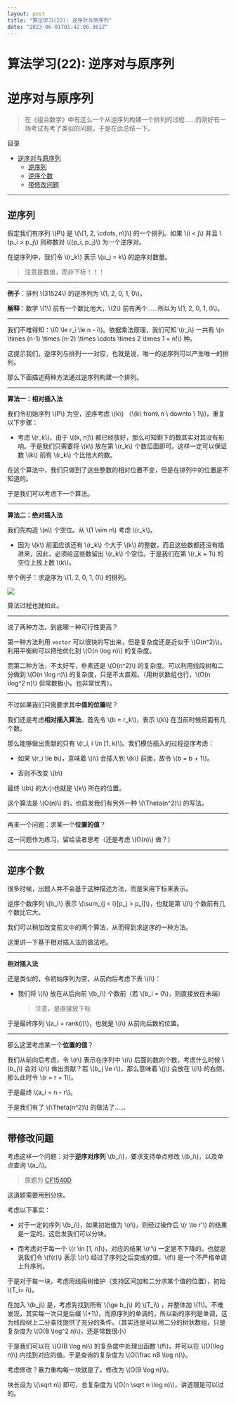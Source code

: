 ```yaml
---
layout: post
title: "算法学习(22): 逆序对与原序列"
date: "2023-06-01T01:42:06.361Z"
---
```

算法学习(22): 逆序对与原序列
=================

逆序对与原序列
=======

> 在《组合数学》中有这么一个从逆序列构建一个排列的过程……而刚好有一场考试有考了类似的问题，于是在此总结一下。

目录

*   [逆序对与原序列](#逆序对与原序列)
    *   [逆序列](#逆序列)
    *   [逆序个数](#逆序个数)
    *   [带修改问题](#带修改问题)

* * *

逆序列
---

假定我们有序列 \\(P\\) 是 \\(\\{1, 2, \\cdots, n\\}\\) 的一个排列。如果 \\(i < j\\) 并且 \\(p\_i > p\_j\\) 则称数对 \\((p\_i, p\_j)\\) 为一个逆序对。

在逆序列中，我们令 \\(r\_k\\) 表示 \\(p\_j = k\\) 的逆序对数量。

> 注意是数值，而非下标！！！

* * *

**例子**：排列 \\(31524\\) 的逆序列为 \\(1, 2, 0, 1, 0\\)。

**解释**：数字 \\(1\\) 前有一个数比他大，\\(2\\) 前有两个……所以为 \\(1, 2, 0, 1, 0\\)。

* * *

我们不难得知：\\(0 \\le r\_i \\le n - i\\)。依据乘法原理，我们可知 \\(r\_i\\) 一共有 \\(n \\times (n-1) \\times (n-2) \\times \\cdots \\times 2 \\times 1 = n!\\) 种。

这提示我们，逆序列与排列一一对应，也就是说，唯一的逆序列可以产生唯一的排列。

那么下面描述两种方法通过逆序列构建一个排列。

* * *

**算法一：相对插入法**

我们令初始序列 \\(P\\) 为空，逆序考虑 \\(k\\) （\\(k\\ from\\ n \\ downto \\ 1\\))，重复以下步骤：

*   考虑 \\(r\_k\\)，由于 \\((k, n\]\\) 都已经放好，那么可知剩下的数其实对其没有影响。于是我们只需要将 \\(k\\) 放在第 \\(r\_k\\) 个数后面即可。这样一定可以保证 数 \\(k\\) 前有 \\(r\_k\\) 个比他大的数。

在这个算法中，我们只做到了这些整数的相对位置不变，但是在排列中的位置是不知道的。

于是我们可以考虑下一个算法。

* * *

**算法二：绝对插入法**

我们先构造 \\(n\\) 个空位。从 \\(1 \\sim n\\) 考虑 \\(r\_k\\)。

*   因为 \\(k\\) 前面应该还有 \\(r\_k\\) 个大于 \\(k\\) 的整数，而且这些数都还没有插进来，因此，必须给这些数留出 \\(r\_k\\) 个空位。于是我们在第 \\(r\_k + 1\\) 的空位上放上数 \\(k\\)。

举个例子：求逆序为 \\(1, 2, 0, 1, 0\\) 的排列。

![](https://images.cnblogs.com/cnblogs_com/blogs/780469/galleries/2273116/o_230529134419_RevP.png)

算法过程也就如此。

* * *

说了两种方法，到底哪一种可行性更高？

第一种方法利用 `vector` 可以很快的写出来，但是复杂度还是近似于 \\(O(n^2)\\)。利用平衡树可以把他优化到 \\(O(n \\log n)\\) 的复杂度。

而第二种方法，不太好写，朴素还是 \\(O(n^2)\\) 的复杂度。可以利用线段树和二分做到 \\(O(n \\log n)\\) 的复杂度，只是不太直观。（用树状数组也行，\\(O(n \\log^2 n)\\) 但常数极小。也非常优秀）。

* * *

不过如果我们只需要求其中**值的位置**呢？

我们还是考虑**相对插入算法**。首先令 \\(b = r\_k\\)，表示 \\(k\\) 在当前时候前面有几个数。

那么能够做出贡献的只有 \\(r\_i, i \\in \[1, k)\\)。我们模仿插入的过程逆序考虑：

*   如果 \\(r\_i \\le b\\)，意味着 \\(i\\) 会插入到 \\(k\\) 前面，故令 \\(b = b + 1\\)。
    
*   否则不改变 \\(b\\)
    

最终 \\(b\\) 的大小也就是 \\(k\\) 所在的位置。

这个算法是 \\(O(n)\\) 的，也启发我们有另外一种 \\(\\Theta(n^2)\\) 的写法。

* * *

再来一个问题：求某一个**位置的值**？

这一问题作为练习，留给读者思考（还是考虑 \\(O(n)\\) 做？）

* * *

逆序个数
----

很多时候，出题人并不会基于这种描述方法，而是采用下标来表示。

逆序个数序列 \\(b\_i\\) 表示 \\(\\sum\_{j < i}\[p\_j > p\_i\]\\)，也就是第 \\(i\\) 个数前有几个数比它大。

我们可以稍加改变前文中的两个算法，从而得到求逆序的一种方法。

这里讲一下基于相对插入法的做法吧。

* * *

**相对插入法**

还是类似的，令初始序列为空，从前向后考虑下表 \\(i\\)：

*   我们将 \\(i\\) 放在从后向前 \\(b\_i\\) 个数前（若 \\(b\_i = 0\\)，则直接放在末端）
    
    > 注意，是直接放下标
    

于是最终序列 \\(a\_i = rank(i)\\)，也就是 \\(i\\) 从前向后数的位置。

* * *

那么这里考虑某一个**位置的值**？

我们从前向后考虑，令 \\(r\\) 表示在序列中 \\(i\\) 后面的数的个数，考虑什么时候 \\(b\_j\\) 会对 \\(r\\) 做出贡献？若 \\(b\_j \\le r\\)，那么意味着 \\(j\\) 会放在 \\(i\\) 的右侧，那么此时令 \\(r = r + 1\\)。

于是最终 \\(a\_i = n - r\\)。

于是我们有了 \\(\\Theta(n^2)\\) 的做法了……

* * *

带修改问题
-----

考虑这样一个问题：对于**逆序对序列** \\(b\_i\\)，要求支持单点修改 \\(b\_i\\)，以及单点查询 \\(a\_i\\)。

> 原题为 [CF1540D](https://codeforces.com/problemset/problem/1540/D)

这道题需要用到分块。

考虑以下事实：

*   对于一定的序列 \\(b\_i\\)，如果初始值为 \\(r\\)，则经过操作后 \\(r \\to r'\\) 的结果是一定的。这启发我们可以分块。
    
*   而考虑对于每一个 \\(r \\in \[1, n\]\\)，对应的结果 \\(r'\\) 一定是不下降的。也就是说我们令 \\(f(r)\\) 表示 \\(r\\) 经过了序列之后变成的值，\\(f\\) 是一个不严格单调上升序列。
    

于是对于每一块，考虑用线段树维护（支持区间加和二分求某个值的位置），初始 \\(T\_i= i\\)。

在加入 \\(b\_j\\) 是，考虑先找到所有 \\(\\ge b\_j\\) 的 \\(T\_i\\) ，并整体加 \\(1\\)。不难发现，其实每一次只是后缀 \\(+1\\)，而原序列的单调的，所以新的序列是单调，这为线段树上二分查找提供了充分的条件。（其实还是可以用二分的树状数组，只是复杂度为 \\(O(B \\log^2 n)\\)，还是常数很小）

于是我们可以在 \\(O(B \\log n)\\) 的复杂度中处理出函数 \\(f\\)，并可以在 \\(O(\\log n)\\) 内找到对应的值。于是查询的复杂度为 \\(O(\\frac nB \\log n)\\)。

考虑修改？暴力重构每一块就是了。修改为 \\(O(B \\log n)\\)。

块长设为 \\(\\sqrt n\\) 即可，总复杂度为 \\(O(n \\sqrt n \\log n)\\)，讲道理是可以过的。